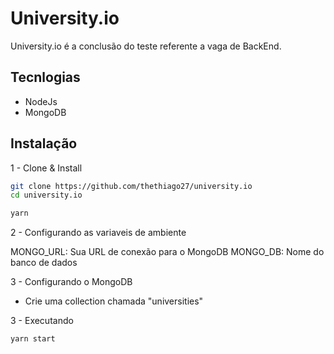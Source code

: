 # University.io

University.io é a conclusão do teste referente a vaga de BackEnd.

## Tecnlogias

- NodeJs
- MongoDB

## Instalação

1 - Clone & Install
```bash
git clone https://github.com/thethiago27/university.io
cd university.io

yarn

```

2 - Configurando as variaveis de ambiente

MONGO_URL: Sua URL de conexão para o MongoDB
MONGO_DB: Nome do banco de dados

3 - Configurando o MongoDB

-   Crie uma collection chamada "universities"

3 - Executando

```bash
yarn start

```
